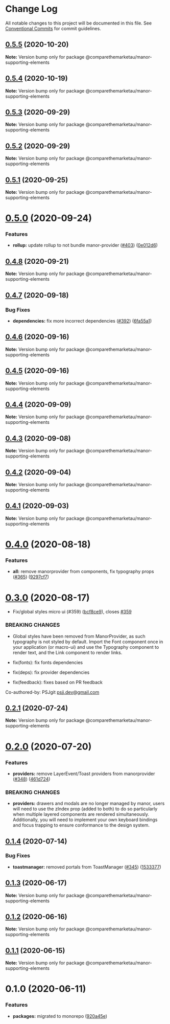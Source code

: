 # Change Log

All notable changes to this project will be documented in this file.
See [Conventional Commits](https://conventionalcommits.org) for commit guidelines.

## [0.5.5](https://github.com/comparethemarketau/manor-react/compare/@comparethemarketau/manor-supporting-elements@0.5.4...@comparethemarketau/manor-supporting-elements@0.5.5) (2020-10-20)

**Note:** Version bump only for package @comparethemarketau/manor-supporting-elements





## [0.5.4](https://github.com/comparethemarketau/manor-react/compare/@comparethemarketau/manor-supporting-elements@0.5.3...@comparethemarketau/manor-supporting-elements@0.5.4) (2020-10-19)

**Note:** Version bump only for package @comparethemarketau/manor-supporting-elements





## [0.5.3](https://github.com/comparethemarketau/manor-react/compare/@comparethemarketau/manor-supporting-elements@0.5.2...@comparethemarketau/manor-supporting-elements@0.5.3) (2020-09-29)

**Note:** Version bump only for package @comparethemarketau/manor-supporting-elements





## [0.5.2](https://github.com/comparethemarketau/manor-react/compare/@comparethemarketau/manor-supporting-elements@0.5.1...@comparethemarketau/manor-supporting-elements@0.5.2) (2020-09-29)

**Note:** Version bump only for package @comparethemarketau/manor-supporting-elements





## [0.5.1](https://github.com/comparethemarketau/manor-react/compare/@comparethemarketau/manor-supporting-elements@0.5.0...@comparethemarketau/manor-supporting-elements@0.5.1) (2020-09-25)

**Note:** Version bump only for package @comparethemarketau/manor-supporting-elements





# [0.5.0](https://github.com/comparethemarketau/manor-react/compare/@comparethemarketau/manor-supporting-elements@0.4.8...@comparethemarketau/manor-supporting-elements@0.5.0) (2020-09-24)


### Features

* **rollup:** update rollup to not bundle manor-provider ([#403](https://github.com/comparethemarketau/manor-react/issues/403)) ([0e012d6](https://github.com/comparethemarketau/manor-react/commit/0e012d6fbadcf0ec99857c22e148cacd6265b60a))





## [0.4.8](https://github.com/comparethemarketau/manor-react/compare/@comparethemarketau/manor-supporting-elements@0.4.7...@comparethemarketau/manor-supporting-elements@0.4.8) (2020-09-21)

**Note:** Version bump only for package @comparethemarketau/manor-supporting-elements





## [0.4.7](https://github.com/comparethemarketau/manor-react/compare/@comparethemarketau/manor-supporting-elements@0.4.6...@comparethemarketau/manor-supporting-elements@0.4.7) (2020-09-18)


### Bug Fixes

* **dependencies:** fix more incorrect dependencies ([#392](https://github.com/comparethemarketau/manor-react/issues/392)) ([6fa55a1](https://github.com/comparethemarketau/manor-react/commit/6fa55a11ba89125ccfe61385d9776e4185bff6f3))





## [0.4.6](https://github.com/comparethemarketau/manor-react/compare/@comparethemarketau/manor-supporting-elements@0.4.5...@comparethemarketau/manor-supporting-elements@0.4.6) (2020-09-16)

**Note:** Version bump only for package @comparethemarketau/manor-supporting-elements





## [0.4.5](https://github.com/comparethemarketau/manor-react/compare/@comparethemarketau/manor-supporting-elements@0.4.4...@comparethemarketau/manor-supporting-elements@0.4.5) (2020-09-16)

**Note:** Version bump only for package @comparethemarketau/manor-supporting-elements





## [0.4.4](https://github.com/comparethemarketau/manor-react/compare/@comparethemarketau/manor-supporting-elements@0.4.3...@comparethemarketau/manor-supporting-elements@0.4.4) (2020-09-09)

**Note:** Version bump only for package @comparethemarketau/manor-supporting-elements





## [0.4.3](https://github.com/comparethemarketau/manor-react/compare/@comparethemarketau/manor-supporting-elements@0.4.2...@comparethemarketau/manor-supporting-elements@0.4.3) (2020-09-08)

**Note:** Version bump only for package @comparethemarketau/manor-supporting-elements





## [0.4.2](https://github.com/comparethemarketau/manor-react/compare/@comparethemarketau/manor-supporting-elements@0.4.1...@comparethemarketau/manor-supporting-elements@0.4.2) (2020-09-04)

**Note:** Version bump only for package @comparethemarketau/manor-supporting-elements





## [0.4.1](https://github.com/comparethemarketau/manor-react/compare/@comparethemarketau/manor-supporting-elements@0.4.0...@comparethemarketau/manor-supporting-elements@0.4.1) (2020-09-03)

**Note:** Version bump only for package @comparethemarketau/manor-supporting-elements





# [0.4.0](https://github.com/comparethemarketau/manor-react/compare/@comparethemarketau/manor-supporting-elements@0.3.0...@comparethemarketau/manor-supporting-elements@0.4.0) (2020-08-18)


### Features

* **all:** remove manorprovider from components, fix typography props ([#365](https://github.com/comparethemarketau/manor-react/issues/365)) ([9297cf7](https://github.com/comparethemarketau/manor-react/commit/9297cf72e8a7fe8762ec0dadf07d026aa88cbb44))





# [0.3.0](https://github.com/comparethemarketau/manor-react/compare/@comparethemarketau/manor-supporting-elements@0.2.1...@comparethemarketau/manor-supporting-elements@0.3.0) (2020-08-17)


* Fix/global styles micro ui (#359) ([bcf8ce9](https://github.com/comparethemarketau/manor-react/commit/bcf8ce92ba170a51113a4022728da22f47a6a768)), closes [#359](https://github.com/comparethemarketau/manor-react/issues/359)


### BREAKING CHANGES

* Global styles have been removed from ManorProvider, as such typography is not
styled by default. Import the Font component once in your application (or macro-ui) and use the
Typography component to render text, and the Link component to render links.

* fix(fonts): fix fonts dependencies

* fix(deps): fix provider dependencies

* fix(feedback): fixes based on PR feedback

Co-authored-by: PSJgit <psjj.dev@gmail.com>





## [0.2.1](https://github.com/comparethemarketau/manor-react/compare/@comparethemarketau/manor-supporting-elements@0.2.0...@comparethemarketau/manor-supporting-elements@0.2.1) (2020-07-24)

**Note:** Version bump only for package @comparethemarketau/manor-supporting-elements





# [0.2.0](https://github.com/comparethemarketau/manor-react/compare/@comparethemarketau/manor-supporting-elements@0.1.4...@comparethemarketau/manor-supporting-elements@0.2.0) (2020-07-20)


### Features

* **providers:** remove LayerEvent/Toast providers from manorprovider ([#348](https://github.com/comparethemarketau/manor-react/issues/348)) ([461d724](https://github.com/comparethemarketau/manor-react/commit/461d72498fca1aca9de0056a27d1a3d17a89ea77))


### BREAKING CHANGES

* **providers:** drawers and modals are no longer managed by manor, users will need to use the
zIndex prop (added to both) to do so particularly when multiple layered components are rendered
simultaneously. Additionally, you will need to implement your own keyboard bindings and focus
trapping to ensure conformance to the design system.





## [0.1.4](https://github.com/comparethemarketau/manor-react/compare/@comparethemarketau/manor-supporting-elements@0.1.3...@comparethemarketau/manor-supporting-elements@0.1.4) (2020-07-14)


### Bug Fixes

* **toastmanager:** removed portals from ToastManager ([#345](https://github.com/comparethemarketau/manor-react/issues/345)) ([1533377](https://github.com/comparethemarketau/manor-react/commit/1533377910e9cbac266abe24fae1ee42eba4c52f))





## [0.1.3](https://github.com/comparethemarketau/manor-react/compare/@comparethemarketau/manor-supporting-elements@0.1.2...@comparethemarketau/manor-supporting-elements@0.1.3) (2020-06-17)

**Note:** Version bump only for package @comparethemarketau/manor-supporting-elements





## [0.1.2](https://github.com/comparethemarketau/manor-react/compare/@comparethemarketau/manor-supporting-elements@0.1.1...@comparethemarketau/manor-supporting-elements@0.1.2) (2020-06-16)

**Note:** Version bump only for package @comparethemarketau/manor-supporting-elements





## [0.1.1](https://github.com/comparethemarketau/manor-react/compare/@comparethemarketau/manor-supporting-elements@0.1.0...@comparethemarketau/manor-supporting-elements@0.1.1) (2020-06-15)

**Note:** Version bump only for package @comparethemarketau/manor-supporting-elements





# 0.1.0 (2020-06-11)


### Features

* **packages:** migrated to monorepo ([920a45e](https://github.com/comparethemarketau/manor-react/commit/920a45ec4b40a19de32f39f29693cbe1b1f314ae))
